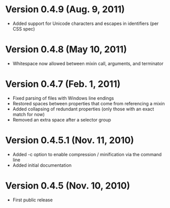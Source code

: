 # Version 0.4.9 (Aug. 9, 2011)
* Added support for Unicode characters and escapes in identifiers (per CSS spec)

# Version 0.4.8 (May 10, 2011)
* Whitespace now allowed between mixin call, arguments, and terminator

# Version 0.4.7 (Feb. 1, 2011)
* Fixed parsing of files with Windows line endings
* Restored spaces between properties that come from referencing a mixin
* Added collapsing of redundant properties (only those with an exact match for now)
* Removed an extra space after a selector group

# Version 0.4.5.1 (Nov. 11, 2010)
* Added -c option to enable compression / minification via the command line
* Added initial documentation

# Version 0.4.5 (Nov. 10, 2010)
* First public release
